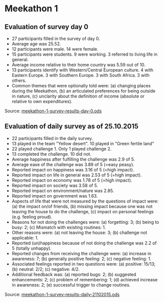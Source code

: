 # Meekathon 1
## Evaluation of survey day 0
* 27 participants filled in the survey of day 0.
* Average age was 25.52.
* 12 participants were male. 14 were female.
* 15 participants were students. 9 were working. 3 referred to living life in general.
* Average income relative to their home country was 5.59 out of 10\.
* 13 participants identify with Western/Central European culture. 4 with Eastern Europe. 3 with Southern Europe. 3 with South Africa. 3 with others.
* Common themes that were optionally told were: (a) changing places during the Meekathon, (b) an articulated preferences for being outside in nature, (c) unclarity about the definition of income (absolute or relative to own expenditures).

Source: [meekathon-1-survey-results-day-0.ods](meekathon-1-survey-results-day-0.ods)

## Evaluation of daily survey as of 25.10.2015
* 22 participants filled in the daily survey.
* 13 played in the team "Yellow desert". 10 played in "Green fertile land"
* 22 played challenge 1. Only 1 played challenge 2.
* 13 completed the challenge. 10 did not.
* Average happiness after fulfilling the challenge was 2.9 of 5.
* Average ease of the challenge was 3.89 of 5 (=easy peasy).
* Reported impact on happiness was 3.16 of 5 (=high impact).
* Reported impact on life in general was 2.53 of 5 (=high impact).
* Reported impact on economy was 1.78 of 5 (=high impact).
* Reported impact on society was 3.58 of 5.
* Reported impact on environment/nature was 2.85.
* Reported impact on government was 1.63.
* Aspects of life that were not measured by the questions of impact were: (a) the impact on/of friends, (b) missing impact because one was not leaving the house to do the challenge, (c) impact on personal feelings (e.g. feeling proud).
* Reasons for not doing the challenges were: (a) forgetting: 3; (b) being to busy: 2; (c) Mismatch with existing routines: 1.
* Other reasons were: (a) not leaving the house: 3; (b) challenge not applicable: 1.
* Reported (un)happiness because of not doing the challenge was 2.2 of 5 (totally unhappy).
* Reported changes from receiving the challenge were: (a) increase in awareness: 7; (b) generally positive feeling: 2; (c) negative feeling: 1.
* Associated feelings reported in two questions were: (a) positive: 15/13; (b) neutral: 2/2; (c) negative: 4/2.
* Additional feedback was: (a) reported bugs: 2; (b) suggested enhancements: 2; (c) problem of remembering: 1; (d) achieved increase in awareness: 2; (e) successful trigger to change routines.

Source: [meekathon-1-survey-results-daily-21102015.ods](meekathon-1-survey-results-daily-21102015.ods)
